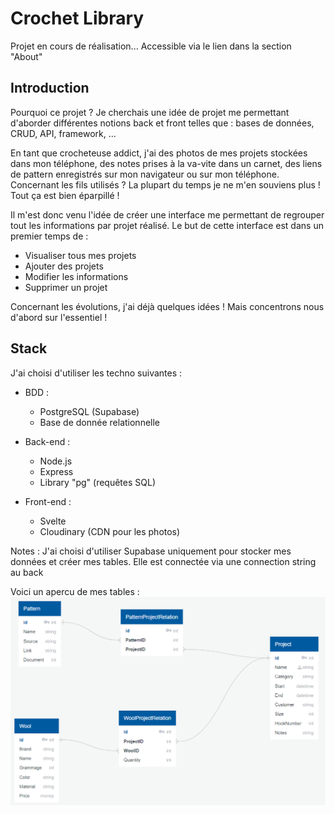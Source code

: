 # Crochet Library

Projet en cours de réalisation...
Accessible via le lien dans la section "About"

## Introduction
Pourquoi ce projet ?
Je cherchais une idée de projet me permettant d'aborder différentes notions back et front telles que : bases de données, CRUD, API, framework, ...

En tant que crocheteuse addict, j'ai des photos de mes projets stockées dans mon téléphone, des notes prises à la va-vite dans un carnet, des liens de pattern enregistrés sur mon navigateur ou sur mon téléphone. Concernant les fils utilisés ? La plupart du temps je ne m'en souviens plus ! Tout ça est bien éparpillé !

Il m'est donc venu l'idée de créer une interface me permettant de regrouper tout les informations par projet réalisé. Le but de cette interface est dans un premier temps de :
- Visualiser tous mes projets
- Ajouter des projets
- Modifier les informations
- Supprimer un projet

Concernant les évolutions, j'ai déjà quelques idées ! Mais concentrons nous d'abord sur l'essentiel !


## Stack
J'ai choisi d'utiliser les techno suivantes :
- BDD : 
    - PostgreSQL (Supabase)
    - Base de donnée relationnelle

- Back-end :
    - Node.js
    - Express
    - Library "pg" (requêtes SQL)

- Front-end :
    - Svelte
    - Cloudinary (CDN pour les photos)

Notes :
J'ai choisi d'utiliser Supabase uniquement pour stocker mes données et créer mes tables. Elle est connectée via une connection string au back

Voici un apercu de mes tables :
![](front/src/assets/img/bdd.png)



